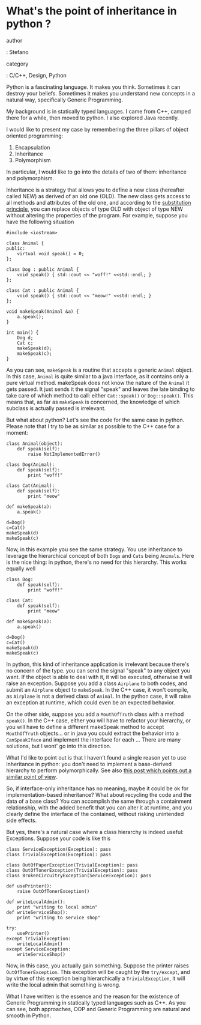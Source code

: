 What\'s the point of inheritance in python ?
============================================

author

:   Stefano

category

:   C/C++, Design, Python

Python is a fascinating language. It makes you think. Sometimes it can
destroy your beliefs. Sometimes it makes you understand new concepts in
a natural way, specifically Generic Programming.

My background is in statically typed languages. I came from C++, camped
there for a while, then moved to python. I also explored Java recently.

I would like to present my case by remembering the three pillars of
object oriented programming:

1.  Encapsulation
2.  Inheritance
3.  Polymorphism

In particular, I would like to go into the details of two of them:
inheritance and polymorphism.

Inheritance is a strategy that allows you to define a new class
(hereafter called NEW) as derived of an old one (OLD). The new class
gets access to all methods and attributes of the old one, and according
to the [substitution
principle](http://en.wikipedia.org/wiki/Substitutability), you can
replace objects of type OLD with object of type NEW without altering the
properties of the program. For example, suppose you have the following
situation

``` {.c++}
#include <iostream>

class Animal {
public:
    virtual void speak() = 0;
};

class Dog : public Animal {
    void speak() { std::cout << "woff!" <<std::endl; }
};

class Cat : public Animal {
    void speak() { std::cout << "meow!" <<std::endl; }
};

void makeSpeak(Animal &a) {
    a.speak();
}

int main() {
    Dog d;
    Cat c;
    makeSpeak(d);
    makeSpeak(c);
}
```

As you can see, `makeSpeak` is a routine that accepts a generic `Animal`
object. In this case, `Animal` is quite similar to a java interface, as
it contains only a pure virtual method. makeSpeak does not know the
nature of the `Animal` it gets passed. It just sends it the signal
\"speak\" and leaves the late binding to take care of which method to
call: either `Cat::speak()` or `Dog::speak()`. This means that, as far
as `makeSpeak` is concerned, the knowledge of which subclass is actually
passed is irrelevant.

But what about python? Let\'s see the code for the same case in python.
Please note that I try to be as similar as possible to the C++ case for
a moment:

``` {.python}
class Animal(object):
    def speak(self):
        raise NotImplementedError()

class Dog(Animal):
    def speak(self):
        print "woff!"

class Cat(Animal):
    def speak(self):
        print "meow"

def makeSpeak(a):
    a.speak()

d=Dog()
c=Cat()
makeSpeak(d)
makeSpeak(c)
```

Now, in this example you see the same strategy. You use inheritance to
leverage the hierarchical concept of both `Dogs` and `Cats` being
`Animals`. Here is the nice thing: in python, there\'s no need for this
hierarchy. This works equally well

``` {.python}
class Dog:
    def speak(self):
        print "woff!"

class Cat:
    def speak(self):
        print "meow"

def makeSpeak(a):
    a.speak()

d=Dog()
c=Cat()
makeSpeak(d)
makeSpeak(c)
```

In python, this kind of inheritance application is irrelevant because
there\'s no concern of the type. you can send the signal \"speak\" to
any object you want. If the object is able to deal with it, it will be
executed, otherwise it will raise an exception. Suppose you add a class
`Airplane` to both codes, and submit an `Airplane` object to
`makeSpeak`. In the C++ case, it won\'t compile, as `Airplane` is not a
derived class of `Animal`. In the python case, it will raise an
exception at runtime, which could even be an expected behavior.

On the other side, suppose you add a `MouthOfTruth` class with a method
`speak()`. In the C++ case, either you will have to refactor your
hierarchy, or you will have to define a different makeSpeak method to
accept `MouthOfTruth` objects\... or in java you could extract the
behavior into a `CanSpeakIface` and implement the interface for each
\... There are many solutions, but I wont\' go into this direction.

What I\'d like to point out is that I haven\'t found a single reason yet
to use inheritance in python: you don\'t need to implement a
base-derived hierarchy to perform polymorphically. See also [this post
which points out a similar point of
view](http://forums.devshed.com/python-programming-11/does-interface-only-inheritance-make-sense-in-python-82822.html).

So, if interface-only inheritance has no meaning, maybe it could be ok
for implementation-based inheritance? What about recycling the code and
the data of a base class? You can accomplish the same through a
containment relationship, with the added benefit that you can alter it
at runtime, and you clearly define the interface of the contained,
without risking unintended side effects.

But yes, there\'s a natural case where a class hierarchy is indeed
useful: Exceptions. Suppose your code is like this

``` {.python}
class ServiceException(Exception): pass
class TrivialException(Exception): pass

class OutOfPaperException(TrivialException): pass
class OutOfTonerException(TrivialException): pass
class BrokenCircuitryException(ServiceException): pass

def usePrinter():
    raise OutOfTonerException()

def writeLocalAdmin():
    print "writing to local admin"
def writeServiceShop():
    print "writing to service shop"

try:
    usePrinter()
except TrivialException:
    writeLocalAdmin()
except ServiceException:
    writeServiceShop()
```

Now, in this case, you actually gain something. Suppose the printer
raises `OutOfTonerException`. This exception will be caught by the
`try/except`, and by virtue of this exception being hierarchically a
`TrivialException`, it will write the local admin that something is
wrong.

What I have written is the essence and the reason for the existence of
Generic Programming in statically typed languages such as C++. As you
can see, both approaches, OOP and Generic Programming are natural and
smooth in Python.
